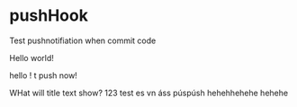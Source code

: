 # pushHook
Test pushnotifiation when commit code

Hello world!

hello !
t
push now!

WHat will title text show?
123
test
es vn
áss púspúsh
hehehhehehe
hehehe
